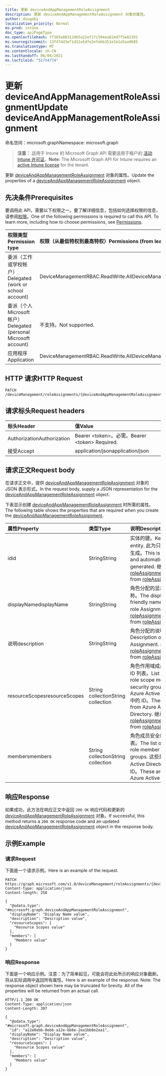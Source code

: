 ```yaml
---
title: 更新 deviceAndAppManagementRoleAssignment
description: 更新 deviceAndAppManagementRoleAssignment 对象的属性。
author: dougeby
localization_priority: Normal
ms.prod: intune
doc_type: apiPageType
ms.openlocfilehash: ff303a083124b5a22ef1fc594ea824d7f5e82391
ms.sourcegitcommit: 13f474d3e71d32a5dfe2efebb351e3a1a5aa9685
ms.translationtype: MT
ms.contentlocale: zh-CN
ms.lasthandoff: 06/04/2021
ms.locfileid: "52754774"
---
```

# <a name="update-deviceandappmanagementroleassignment"></a><span data-ttu-id="1b1ab-103">更新 deviceAndAppManagementRoleAssignment</span><span class="sxs-lookup"><span data-stu-id="1b1ab-103">Update deviceAndAppManagementRoleAssignment</span></span>

<span data-ttu-id="1b1ab-104">命名空间：microsoft.graph</span><span class="sxs-lookup"><span data-stu-id="1b1ab-104">Namespace: microsoft.graph</span></span>

> <span data-ttu-id="1b1ab-105">**注意：** 适用于 Intune 的 Microsoft Graph API 需要适用于租户的 [活动 Intune 许可证](https://go.microsoft.com/fwlink/?linkid=839381)。</span><span class="sxs-lookup"><span data-stu-id="1b1ab-105">**Note:** The Microsoft Graph API for Intune requires an [active Intune license](https://go.microsoft.com/fwlink/?linkid=839381) for the tenant.</span></span>

<span data-ttu-id="1b1ab-106">更新 [deviceAndAppManagementRoleAssignment](../resources/intune-rbac-deviceandappmanagementroleassignment.md) 对象的属性。</span><span class="sxs-lookup"><span data-stu-id="1b1ab-106">Update the properties of a [deviceAndAppManagementRoleAssignment](../resources/intune-rbac-deviceandappmanagementroleassignment.md) object.</span></span>

## <a name="prerequisites"></a><span data-ttu-id="1b1ab-107">先决条件</span><span class="sxs-lookup"><span data-stu-id="1b1ab-107">Prerequisites</span></span>
<span data-ttu-id="1b1ab-p101">要调用此 API，需要以下权限之一。要了解详细信息，包括如何选择权限的信息，请参阅[权限](/graph/permissions-reference)。</span><span class="sxs-lookup"><span data-stu-id="1b1ab-p101">One of the following permissions is required to call this API. To learn more, including how to choose permissions, see [Permissions](/graph/permissions-reference).</span></span>

|<span data-ttu-id="1b1ab-110">权限类型</span><span class="sxs-lookup"><span data-stu-id="1b1ab-110">Permission type</span></span>|<span data-ttu-id="1b1ab-111">权限（从最低特权到最高特权）</span><span class="sxs-lookup"><span data-stu-id="1b1ab-111">Permissions (from least to most privileged)</span></span>|
|:---|:---|
|<span data-ttu-id="1b1ab-112">委派（工作或学校帐户）</span><span class="sxs-lookup"><span data-stu-id="1b1ab-112">Delegated (work or school account)</span></span>|<span data-ttu-id="1b1ab-113">DeviceManagementRBAC.ReadWrite.All</span><span class="sxs-lookup"><span data-stu-id="1b1ab-113">DeviceManagementRBAC.ReadWrite.All</span></span>|
|<span data-ttu-id="1b1ab-114">委派（个人 Microsoft 帐户）</span><span class="sxs-lookup"><span data-stu-id="1b1ab-114">Delegated (personal Microsoft account)</span></span>|<span data-ttu-id="1b1ab-115">不支持。</span><span class="sxs-lookup"><span data-stu-id="1b1ab-115">Not supported.</span></span>|
|<span data-ttu-id="1b1ab-116">应用程序</span><span class="sxs-lookup"><span data-stu-id="1b1ab-116">Application</span></span>|<span data-ttu-id="1b1ab-117">DeviceManagementRBAC.ReadWrite.All</span><span class="sxs-lookup"><span data-stu-id="1b1ab-117">DeviceManagementRBAC.ReadWrite.All</span></span>|

## <a name="http-request"></a><span data-ttu-id="1b1ab-118">HTTP 请求</span><span class="sxs-lookup"><span data-stu-id="1b1ab-118">HTTP Request</span></span>
<!-- {
  "blockType": "ignored"
}
-->
``` http
PATCH /deviceManagement/roleAssignments/{deviceAndAppManagementRoleAssignmentId}
```

## <a name="request-headers"></a><span data-ttu-id="1b1ab-119">请求标头</span><span class="sxs-lookup"><span data-stu-id="1b1ab-119">Request headers</span></span>
|<span data-ttu-id="1b1ab-120">标头</span><span class="sxs-lookup"><span data-stu-id="1b1ab-120">Header</span></span>|<span data-ttu-id="1b1ab-121">值</span><span class="sxs-lookup"><span data-stu-id="1b1ab-121">Value</span></span>|
|:---|:---|
|<span data-ttu-id="1b1ab-122">Authorization</span><span class="sxs-lookup"><span data-stu-id="1b1ab-122">Authorization</span></span>|<span data-ttu-id="1b1ab-123">Bearer &lt;token&gt;。必需。</span><span class="sxs-lookup"><span data-stu-id="1b1ab-123">Bearer &lt;token&gt; Required.</span></span>|
|<span data-ttu-id="1b1ab-124">接受</span><span class="sxs-lookup"><span data-stu-id="1b1ab-124">Accept</span></span>|<span data-ttu-id="1b1ab-125">application/json</span><span class="sxs-lookup"><span data-stu-id="1b1ab-125">application/json</span></span>|

## <a name="request-body"></a><span data-ttu-id="1b1ab-126">请求正文</span><span class="sxs-lookup"><span data-stu-id="1b1ab-126">Request body</span></span>
<span data-ttu-id="1b1ab-127">在请求正文中，提供 [deviceAndAppManagementRoleAssignment](../resources/intune-rbac-deviceandappmanagementroleassignment.md) 对象的 JSON 表示形式。</span><span class="sxs-lookup"><span data-stu-id="1b1ab-127">In the request body, supply a JSON representation for the [deviceAndAppManagementRoleAssignment](../resources/intune-rbac-deviceandappmanagementroleassignment.md) object.</span></span>

<span data-ttu-id="1b1ab-128">下表显示创建 [deviceAndAppManagementRoleAssignment](../resources/intune-rbac-deviceandappmanagementroleassignment.md) 时所需的属性。</span><span class="sxs-lookup"><span data-stu-id="1b1ab-128">The following table shows the properties that are required when you create the [deviceAndAppManagementRoleAssignment](../resources/intune-rbac-deviceandappmanagementroleassignment.md).</span></span>

|<span data-ttu-id="1b1ab-129">属性</span><span class="sxs-lookup"><span data-stu-id="1b1ab-129">Property</span></span>|<span data-ttu-id="1b1ab-130">类型</span><span class="sxs-lookup"><span data-stu-id="1b1ab-130">Type</span></span>|<span data-ttu-id="1b1ab-131">说明</span><span class="sxs-lookup"><span data-stu-id="1b1ab-131">Description</span></span>|
|:---|:---|:---|
|<span data-ttu-id="1b1ab-132">id</span><span class="sxs-lookup"><span data-stu-id="1b1ab-132">id</span></span>|<span data-ttu-id="1b1ab-133">String</span><span class="sxs-lookup"><span data-stu-id="1b1ab-133">String</span></span>|<span data-ttu-id="1b1ab-134">实体的键。</span><span class="sxs-lookup"><span data-stu-id="1b1ab-134">Key of the entity.</span></span> <span data-ttu-id="1b1ab-135">此为只读，且自动生成。</span><span class="sxs-lookup"><span data-stu-id="1b1ab-135">This is read-only and automatically generated.</span></span> <span data-ttu-id="1b1ab-136">继承自 [roleAssignment](../resources/intune-rbac-roleassignment.md)</span><span class="sxs-lookup"><span data-stu-id="1b1ab-136">Inherited from [roleAssignment](../resources/intune-rbac-roleassignment.md)</span></span>|
|<span data-ttu-id="1b1ab-137">displayName</span><span class="sxs-lookup"><span data-stu-id="1b1ab-137">displayName</span></span>|<span data-ttu-id="1b1ab-138">String</span><span class="sxs-lookup"><span data-stu-id="1b1ab-138">String</span></span>|<span data-ttu-id="1b1ab-139">角色分配的显示或友好名称。</span><span class="sxs-lookup"><span data-stu-id="1b1ab-139">The display or friendly name of the role Assignment.</span></span> <span data-ttu-id="1b1ab-140">继承自 [roleAssignment](../resources/intune-rbac-roleassignment.md)</span><span class="sxs-lookup"><span data-stu-id="1b1ab-140">Inherited from [roleAssignment](../resources/intune-rbac-roleassignment.md)</span></span>|
|<span data-ttu-id="1b1ab-141">说明</span><span class="sxs-lookup"><span data-stu-id="1b1ab-141">description</span></span>|<span data-ttu-id="1b1ab-142">String</span><span class="sxs-lookup"><span data-stu-id="1b1ab-142">String</span></span>|<span data-ttu-id="1b1ab-143">角色分配的说明。</span><span class="sxs-lookup"><span data-stu-id="1b1ab-143">Description of the Role Assignment.</span></span> <span data-ttu-id="1b1ab-144">继承自 [roleAssignment](../resources/intune-rbac-roleassignment.md)</span><span class="sxs-lookup"><span data-stu-id="1b1ab-144">Inherited from [roleAssignment](../resources/intune-rbac-roleassignment.md)</span></span>|
|<span data-ttu-id="1b1ab-145">resourceScopes</span><span class="sxs-lookup"><span data-stu-id="1b1ab-145">resourceScopes</span></span>|<span data-ttu-id="1b1ab-146">String collection</span><span class="sxs-lookup"><span data-stu-id="1b1ab-146">String collection</span></span>|<span data-ttu-id="1b1ab-147">角色作用域成员安全组的 ID 列表。</span><span class="sxs-lookup"><span data-stu-id="1b1ab-147">List of ids of role scope member security groups.</span></span>  <span data-ttu-id="1b1ab-148">这些是 Azure Active Directory 中的 ID。</span><span class="sxs-lookup"><span data-stu-id="1b1ab-148">These are IDs from Azure Active Directory.</span></span> <span data-ttu-id="1b1ab-149">继承自 [roleAssignment](../resources/intune-rbac-roleassignment.md)</span><span class="sxs-lookup"><span data-stu-id="1b1ab-149">Inherited from [roleAssignment](../resources/intune-rbac-roleassignment.md)</span></span>|
|<span data-ttu-id="1b1ab-150">members</span><span class="sxs-lookup"><span data-stu-id="1b1ab-150">members</span></span>|<span data-ttu-id="1b1ab-151">String collection</span><span class="sxs-lookup"><span data-stu-id="1b1ab-151">String collection</span></span>|<span data-ttu-id="1b1ab-152">角色成员安全组的 ID 列表。</span><span class="sxs-lookup"><span data-stu-id="1b1ab-152">The list of ids of role member security groups.</span></span> <span data-ttu-id="1b1ab-153">这些是 Azure Active Directory 中的 ID。</span><span class="sxs-lookup"><span data-stu-id="1b1ab-153">These are IDs from Azure Active Directory.</span></span>|



## <a name="response"></a><span data-ttu-id="1b1ab-154">响应</span><span class="sxs-lookup"><span data-stu-id="1b1ab-154">Response</span></span>
<span data-ttu-id="1b1ab-155">如果成功，此方法在响应正文中返回 `200 OK` 响应代码和更新的 [deviceAndAppManagementRoleAssignment](../resources/intune-rbac-deviceandappmanagementroleassignment.md) 对象。</span><span class="sxs-lookup"><span data-stu-id="1b1ab-155">If successful, this method returns a `200 OK` response code and an updated [deviceAndAppManagementRoleAssignment](../resources/intune-rbac-deviceandappmanagementroleassignment.md) object in the response body.</span></span>

## <a name="example"></a><span data-ttu-id="1b1ab-156">示例</span><span class="sxs-lookup"><span data-stu-id="1b1ab-156">Example</span></span>

### <a name="request"></a><span data-ttu-id="1b1ab-157">请求</span><span class="sxs-lookup"><span data-stu-id="1b1ab-157">Request</span></span>
<span data-ttu-id="1b1ab-158">下面是一个请求示例。</span><span class="sxs-lookup"><span data-stu-id="1b1ab-158">Here is an example of the request.</span></span>
``` http
PATCH https://graph.microsoft.com/v1.0/deviceManagement/roleAssignments/{deviceAndAppManagementRoleAssignmentId}
Content-type: application/json
Content-length: 258

{
  "@odata.type": "#microsoft.graph.deviceAndAppManagementRoleAssignment",
  "displayName": "Display Name value",
  "description": "Description value",
  "resourceScopes": [
    "Resource Scopes value"
  ],
  "members": [
    "Members value"
  ]
}
```

### <a name="response"></a><span data-ttu-id="1b1ab-159">响应</span><span class="sxs-lookup"><span data-stu-id="1b1ab-159">Response</span></span>
<span data-ttu-id="1b1ab-p107">下面是一个响应示例。注意：为了简单起见，可能会将此处所示的响应对象截断。将从实际调用中返回所有属性。</span><span class="sxs-lookup"><span data-stu-id="1b1ab-p107">Here is an example of the response. Note: The response object shown here may be truncated for brevity. All of the properties will be returned from an actual call.</span></span>
``` http
HTTP/1.1 200 OK
Content-Type: application/json
Content-Length: 307

{
  "@odata.type": "#microsoft.graph.deviceAndAppManagementRoleAssignment",
  "id": "a12e8ebb-8ebb-a12e-bb8e-2ea1bb8e2ea1",
  "displayName": "Display Name value",
  "description": "Description value",
  "resourceScopes": [
    "Resource Scopes value"
  ],
  "members": [
    "Members value"
  ]
}
```





